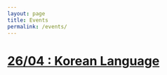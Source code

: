 ```yaml
---
layout: page
title: Events
permalink: /events/
---
```

<h1><a href="http://google.com">26/04 : Korean Language</a><h1>
